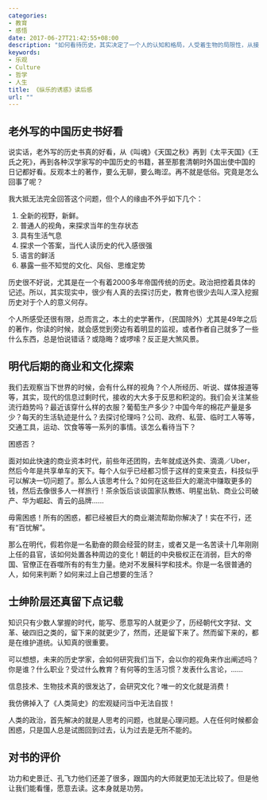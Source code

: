 ```yaml
---
categories:
- 教育
- 感悟
date: 2017-06-27T21:42:55+08:00
description: "如何看待历史，其实决定了一个人的认知和格局，人受着生物的局限性，从接受、学习的过去来慢慢了解现在，为了是明天可能会过好。探寻出点什么来，以至于不要过于焦虑。"
keywords:
- 乐观
- Culture
- 哲学
- 人生
title: 《纵乐的诱惑》读后感
url: ""
---
```


## 老外写的中国历史书好看

说实话，老外写的历史书真的好看，从《叫魂》《天国之秋》再到《太平天国》《王氏之死》，再到各种汉学家写的中国历史的书籍，甚至那套清朝时外国出使中国的日记都好看。反观本土的著作，要么无聊，要么晦涩。再不就是低俗。究竟是怎么回事了呢？

我大抵无法完全回答这个问题，但个人的缘由不外乎如下几个：

1. 全新的视野，新鲜。
2. 普通人的视角，来探求当年的生存状态
3. 具有生活气息
4. 探求一个答案，当代人读历史的代入感很强
5. 语言的鲜活
6. 暴露一些不知觉的文化、风俗、思维定势

历史很不好说，尤其是在一个有着2000多年帝国传统的历史。政治把控着具体的记述。所以，其实现实中，很少有人真的去探讨历史，教育也很少去叫人深入挖掘历史对于个人的意义何存。

个人所感受还很有限，总而言之，本土的史学著作，（民国除外）尤其是49年之后的著作，你读的时候，就会感觉到旁边有着明显的监视，或者作者自己就多了一些什么东西，总是怕说错话？或隐晦？或啰嗦？反正是大煞风景。

## 明代后期的商业和文化探索

我们去观察当下世界的时候，会有什么样的视角？个人所经历、听说、媒体报道等等，其实，现代的信息过剩时代，接收的大大多于反思和积淀的。我们会关注某些流行趋势吗？最近该穿什么样的衣服？葡萄生产多少？中国今年的棉花产量是多少？每天的生活轨迹是什么？去探讨伦理吗？公司、政府、私营、临时工人等等，交通工具，运动、饮食等等一系列的事情。该怎么看待当下？

困惑否？

面对如此快速的商业资本时代，前些年还团购，去年就成送外卖、滴滴／Uber，然后今年是共享单车的天下。每个人似乎已经都习惯于这样的变来变去，科技似乎可以解决一切问题了。那么人该思考什么？如何在这些巨大的潮流中赚取更多的钱，然后去像很多人一样旅行！茶余饭后谈谈国家队教练、明星出轨、商业公司破产、华为崛起、青云的品牌......

毋需困惑！所有的困惑，都已经被巨大的商业潮流帮助你解决了！实在不行，还有“百忧解”。

那么在明代，假若你是一名勤奋的颇会经营的财主，或者又是一名苦读十几年刚刚上任的县官，该如何处置各种周边的变化！朝廷的中央极权正在消弱，巨大的帝国、官僚正在吞噬所有的有生力量。绝对不发展科学和技术。你是一名很普通的人，如何来判断？如何来过上自己想要的生活？

## 士绅阶层还真留下点记载

知识只有少数人掌握的时代，能写、愿意写的人就更少了，历经朝代文字狱、文革、破四旧之类的，留下来的就更少了，然而，还是留下来了。然而留下来的，都是在维护道统。认知真的很重要。

可以想想，未来的历史学家，会如何研究我们当下，会以你的视角来作出阐述吗？你是谁？什么职业？受过什么教育？有何等的生活习惯？发表什么言论，......

信息技术、生物技术真的很发达了，会研究文化？唯一的文化就是消费！

我仿佛掉入了《人类简史》的宏观疑问当中无法自拔！

人类的政治，首先解决的就是人思考的问题，也就是心理问题。人在任何时候都会困惑，只是国人总是试图回到过去，认为过去是无所不能的。

## 对书的评价

功力和史景迁、孔飞力他们还差了很多，跟国内的大师就更加无法比较了。但是他让我们能看懂，愿意去读。这本身就是功劳。
